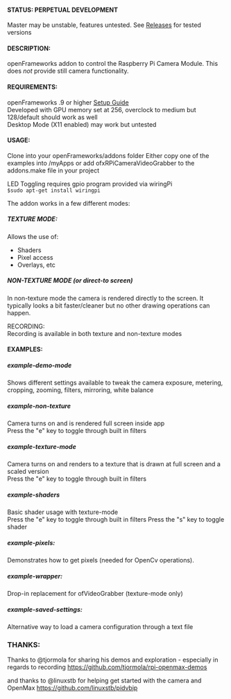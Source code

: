#### STATUS: PERPETUAL DEVELOPMENT    
Master may be unstable, features untested. See [Releases](https://github.com/jvcleave/ofxRPiCameraVideoGrabber/releases) for tested versions

#### DESCRIPTION:   
openFrameworks addon to control the Raspberry Pi Camera Module. This does _not_ provide still camera functionality.


#### REQUIREMENTS:
openFrameworks .9 or higher [Setup Guide](http://openframeworks.cc/setup/raspberrypi/)   
Developed with GPU memory set at 256, overclock to medium but 128/default should work as well   
Desktop Mode (X11 enabled) may work but untested

#### USAGE:   
Clone into your openFrameworks/addons folder
Either copy one of the examples into /myApps or add ofxRPiCameraVideoGrabber to the addons.make file in your project

LED Toggling requires gpio program provided via wiringPi   
`$sudo apt-get install wiringpi`


The addon works in a few different modes:

##### TEXTURE MODE:   
Allows the use of:
 - Shaders
 - Pixel access
 - Overlays, etc
 
 
##### NON-TEXTURE MODE (or direct-to screen)   
In non-texture mode the camera is rendered directly to the screen. It typically looks a bit faster/cleaner but no other drawing operations can happen.


RECORDING:   
Recording is available in both texture and non-texture modes


#### EXAMPLES:   

##### example-demo-mode    
Shows different settings available to tweak the camera exposure, metering, cropping, zooming, filters, mirroring, white balance


##### example-non-texture   
Camera turns on and is rendered full screen inside app   
Press the "e" key to toggle through built in filters


##### example-texture-mode  
Camera turns on and renders to a texture that is drawn at full screen and a scaled version   
Press the "e" key to toggle through built in filters   


##### example-shaders   
Basic shader usage with texture-mode  
Press the "e" key to toggle through built in filters 
Press the "s" key to toggle shader   

##### example-pixels:   
Demonstrates how to get pixels (needed for OpenCv operations). 

##### example-wrapper:   
Drop-in replacement for ofVideoGrabber (texture-mode only)

##### example-saved-settings:   
Alternative way to load a camera configuration through a text file

### THANKS:
Thanks to @tjormola for sharing his demos and exploration - especially in regards to recording
https://github.com/tjormola/rpi-openmax-demos

and thanks to @linuxstb for helping get started with the camera and OpenMax
https://github.com/linuxstb/pidvbip



 





 

